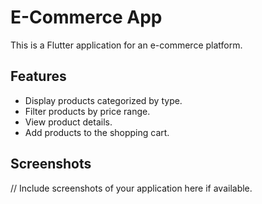 # E-Commerce App

This is a Flutter application for an e-commerce platform.

## Features

- Display products categorized by type.
- Filter products by price range.
- View product details.
- Add products to the shopping cart.

## Screenshots

// Include screenshots of your application here if available.

